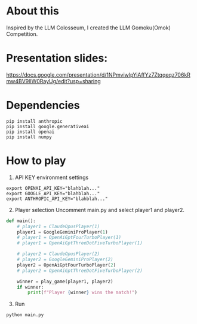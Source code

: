 # About this
Inspired by the LLM Colosseum, I created the LLM Gomoku(Omok) Competition.

# Presentation slides:
https://docs.google.com/presentation/d/1NPmviwlpYiAffYz7Ztqqeqz706kRmw4BV9lIW0RayUg/edit?usp=sharing

# Dependencies 
```shell
pip install anthropic
pip install google.generativeai
pip install openai
pip install numpy
```
# How to play
1. API KEY environment settings

```shell
export OPENAI_API_KEY="blahblah..."
export GOOGLE_API_KEY="blahblah..."
export ANTHROPIC_API_KEY="blahblah..."
```

2. Player selection
Uncomment main.py and select player1 and player2.

```python
def main():
    # player1 = ClaudeOpusPlayer(1)
    player1 = GoogleGeminiProPlayer(1)
    # player1 = OpenAiGptFourTurboPlayer(1)
    # player1 = OpenAiGptThreeDotFiveTurboPlayer(1)

    # player2 = ClaudeOpusPlayer(2)
    # player2 = GoogleGeminiProPlayer(2)
    player2 = OpenAiGptFourTurboPlayer(2)
    # player2 = OpenAiGptThreeDotFiveTurboPlayer(2)

    winner = play_game(player1, player2)
    if winner:
        print(f"Player {winner} wins the match!")
```

3. Run
```python
python main.py
```
